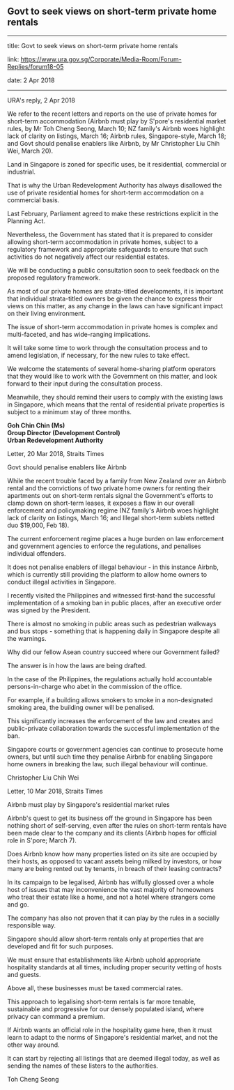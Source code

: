 ## Govt to seek views on short-term private home rentals
---
title: Govt to seek views on short-term private home rentals

link: https://www.ura.gov.sg/Corporate/Media-Room/Forum-Replies/forum18-05

date: 2 Apr 2018

---

URA's reply, 2 Apr 2018

We refer to the recent letters and reports on the use of private homes for short-term accommodation (Airbnb must play by S'pore's residential market rules, by Mr Toh Cheng Seong, March 10; NZ family's Airbnb woes highlight lack of clarity on listings, March 16; Airbnb rules, Singapore-style, March 18; and Govt should penalise enablers like Airbnb, by Mr Christopher Liu Chih Wei, March 20).  
  
Land in Singapore is zoned for specific uses, be it residential, commercial or industrial.  
  
That is why the Urban Redevelopment Authority has always disallowed the use of private residential homes for short-term accommodation on a commercial basis.  
  
Last February, Parliament agreed to make these restrictions explicit in the Planning Act.  
  
Nevertheless, the Government has stated that it is prepared to consider allowing short-term accommodation in private homes, subject to a regulatory framework and appropriate safeguards to ensure that such activities do not negatively affect our residential estates.  
  
We will be conducting a public consultation soon to seek feedback on the proposed regulatory framework.  
  
As most of our private homes are strata-titled developments, it is important that individual strata-titled owners be given the chance to express their views on this matter, as any change in the laws can have significant impact on their living environment.  
  
The issue of short-term accommodation in private homes is complex and multi-faceted, and has wide-ranging implications.  
  
It will take some time to work through the consultation process and to amend legislation, if necessary, for the new rules to take effect.  
  
We welcome the statements of several home-sharing platform operators that they would like to work with the Government on this matter, and look forward to their input during the consultation process.  
  
Meanwhile, they should remind their users to comply with the existing laws in Singapore, which means that the rental of residential private properties is subject to a minimum stay of three months.  
  
**Goh Chin Chin (Ms)  
Group Director (Development Control)  
Urban Redevelopment Authority**



Letter, 20 Mar 2018, Straits Times

Govt should penalise enablers like Airbnb  
  
While the recent trouble faced by a family from New Zealand over an Airbnb rental and the convictions of two private home owners for renting their apartments out on short-term rentals signal the Government's efforts to clamp down on short-term leases, it exposes a flaw in our overall enforcement and policymaking regime (NZ family's Airbnb woes highlight lack of clarity on listings, March 16; and Illegal short-term sublets netted duo $19,000, Feb 18).  
  
The current enforcement regime places a huge burden on law enforcement and government agencies to enforce the regulations, and penalises individual offenders.  
  
It does not penalise enablers of illegal behaviour - in this instance Airbnb, which is currently still providing the platform to allow home owners to conduct illegal activities in Singapore.  
  
I recently visited the Philippines and witnessed first-hand the successful implementation of a smoking ban in public places, after an executive order was signed by the President.  
  
There is almost no smoking in public areas such as pedestrian walkways and bus stops - something that is happening daily in Singapore despite all the warnings.  
  
Why did our fellow Asean country succeed where our Government failed?  
  
The answer is in how the laws are being drafted.  
  
In the case of the Philippines, the regulations actually hold accountable persons-in-charge who abet in the commission of the office.  
  
For example, if a building allows smokers to smoke in a non-designated smoking area, the building owner will be penalised.  
  
This significantly increases the enforcement of the law and creates and public-private collaboration towards the successful implementation of the ban.  
  
Singapore courts or government agencies can continue to prosecute home owners, but until such time they penalise Airbnb for enabling Singapore home owners in breaking the law, such illegal behaviour will continue.  
  
Christopher Liu Chih Wei

Letter, 10 Mar 2018, Straits Times

Airbnb must play by Singapore's residential market rules  
  
Airbnb's quest to get its business off the ground in Singapore has been nothing short of self-serving, even after the rules on short-term rentals have been made clear to the company and its clients (Airbnb hopes for official role in S'pore; March 7).  
  
Does Airbnb know how many properties listed on its site are occupied by their hosts, as opposed to vacant assets being milked by investors, or how many are being rented out by tenants, in breach of their leasing contracts?  
  
In its campaign to be legalised, Airbnb has wilfully glossed over a whole host of issues that may inconvenience the vast majority of homeowners who treat their estate like a home, and not a hotel where strangers come and go.  
  
The company has also not proven that it can play by the rules in a socially responsible way.  
  
Singapore should allow short-term rentals only at properties that are developed and fit for such purposes.  
  
We must ensure that establishments like Airbnb uphold appropriate hospitality standards at all times, including proper security vetting of hosts and guests.  
  
Above all, these businesses must be taxed commercial rates.  
  
This approach to legalising short-term rentals is far more tenable, sustainable and progressive for our densely populated island, where privacy can command a premium.  
  
If Airbnb wants an official role in the hospitality game here, then it must learn to adapt to the norms of Singapore's residential market, and not the other way around.  
  
It can start by rejecting all listings that are deemed illegal today, as well as sending the names of these listers to the authorities.  
  
Toh Cheng Seong